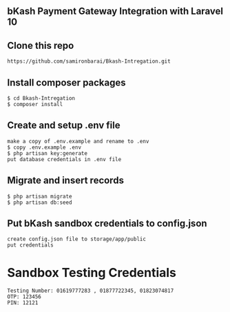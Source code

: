 ## bKash Payment Gateway Integration with Laravel 10

## Clone this repo
```
https://github.com/samironbarai/Bkash-Intregation.git
```

## Install composer packages
```
$ cd Bkash-Intregation
$ composer install
```

## Create and setup .env file
```
make a copy of .env.example and rename to .env
$ copy .env.example .env
$ php artisan key:generate
put database credentials in .env file
```

## Migrate and insert records
```
$ php artisan migrate
$ php artisan db:seed
```

## Put bKash sandbox credentials to config.json
```
create config.json file to storage/app/public
put credentials

```

# Sandbox Testing Credentials 
```
Testing Number: 01619777283 , 01877722345, 01823074817
OTP: 123456
PIN: 12121
```

